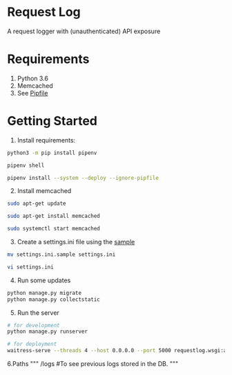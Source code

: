 # Request Log

A request logger with (unauthenticated) API exposure

# Requirements
1. Python 3.6
2. Memcached
3. See [Pipfile](Pipfile)

# Getting Started
1. Install requirements:
```bash
python3 -m pip install pipenv

pipenv shell

pipenv install --system --deploy --ignore-pipfile
```

2. Install memcached
```bash
sudo apt-get update

sudo apt-get install memcached

sudo systemctl start memcached
```

3. Create a settings.ini file using the [sample](settings.ini.sample)
```bash
mv settings.ini.sample settings.ini

vi settings.ini
```

4. Run some updates
```bash
python manage.py migrate
python manage.py collectstatic
```

5. Run the server
```bash
# for development
python manage.py runserver

# for deployment
waitress-serve --threads 4 --host 0.0.0.0 --port 5000 requestlog.wsgi:application
```
6.Paths
"""
/logs
#To see previous logs stored in the DB.
"""
